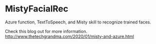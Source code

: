 # MistyFacialRec
Azure function, TextToSpeech, and Misty skill to recognize trained faces.

Check this blog out for more information.
http://www.thetechgrandma.com/2020/01/misty-and-azure.html
